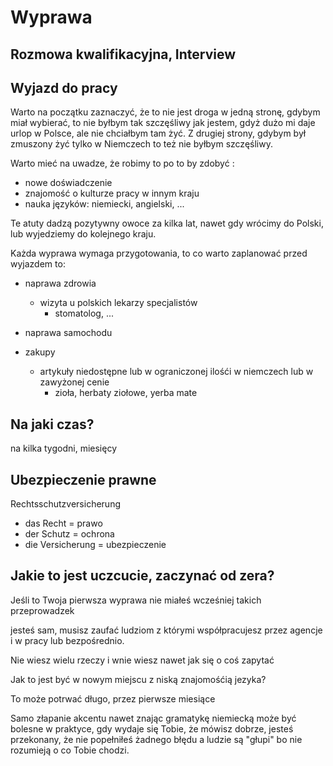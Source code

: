 # Wyprawa 


## Rozmowa kwalifikacyjna, Interview



## Wyjazd do pracy

Warto na początku zaznaczyć, że to nie jest droga w jedną stronę,
gdybym miał wybierać, to nie byłbym tak szczęśliwy jak jestem,
gdyż dużo mi daje urlop w Polsce, ale nie chciałbym tam żyć.
Z drugiej strony, gdybym był zmuszony żyć tylko w Niemczech to też nie byłbym szczęśliwy.

Warto mieć na uwadze, że robimy to po to by zdobyć :
+ nowe doświadczenie
+ znajomość o kulturze pracy w innym kraju
+ nauka języków: niemiecki, angielski, ...

Te atuty dadzą pozytywny owoce za kilka lat, nawet gdy wrócimy do Polski, lub wyjedziemy do kolejnego kraju.




Każda wyprawa wymaga przygotowania, to co warto zaplanować przed wyjazdem to:

+ naprawa zdrowia
    + wizyta u polskich lekarzy specjalistów
        + stomatolog, ...

       
+ naprawa samochodu


+ zakupy 
    + artykuły niedostępne lub w ograniczonej ilośći w niemczech lub w zawyżonej cenie
        + zioła, herbaty ziołowe, yerba mate
        


## Na jaki czas?
na kilka tygodni, miesięcy



## Ubezpieczenie prawne
Rechtsschutzversicherung

+ das Recht = prawo
+ der Schutz = ochrona
+ die Versicherung = ubezpieczenie



## Jakie to jest uczcucie, zaczynać od zera?

Jeśli to Twoja pierwsza wyprawa
nie miałeś wcześniej takich przeprowadzek

jesteś sam, musisz zaufać ludziom z którymi współpracujesz przez agencje i w pracy lub bezpośrednio.

Nie wiesz wielu rzeczy i wnie wiesz nawet jak się o coś zapytać


Jak to jest być w nowym miejscu z niską znajomośćią jezyka?

To może potrwać długo, przez pierwsze miesiące

Samo złapanie akcentu nawet znając gramatykę niemiecką może być bolesne w praktyce,
gdy wydaje się Tobie, że mówisz dobrze, jesteś przekonany, że nie popełniłeś żadnego błędu a 
ludzie są "głupi" bo nie rozumieją o co Tobie chodzi.



 


